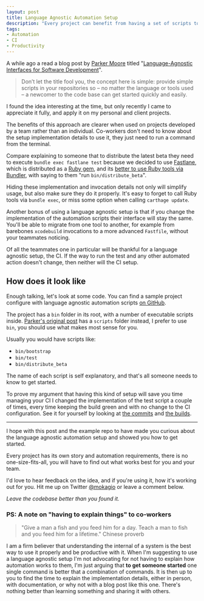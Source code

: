 ```yaml
---
layout: post
title: Language Agnostic Automation Setup
description: "Every project can benefit from having a set of scripts to automate tasks such as running tests or distributing to testers. When setting up automation for your projects you can use a language agnostic setup. This will make it easier for new team members to get started, and allow you to change the setup without having to change the way the scripts are invoked."
tags:
- Automation
- CI
- Productivity
---
```


A while ago a read a blog post by [Parker Moore](https://byparker.com/) titled
"[Language-Agnostic Interfaces for Software
Development](https://byparker.com/blog/2015/language-agnostic-interfaces-for-software-development/)".

> Don’t let the title fool you, the concept here is simple: provide simple
> scripts in your repositories so – no matter the language or tools used – a
> newcomer to the code base can get started quickly and easily.

I found the idea interesting at the time, but only recently I came to
appreciate it fully, and apply it on my personal and client projects.

The benefits of this approach are clearer when used on projects developed by a
team rather than an individual. Co-workers don't need to know about the setup
implementation details to use it, they just need to run a command from the
terminal.

Compare explaining to someone that to distribute the latest beta they need to
execute `bundle exec fastlane test` because we decided to use
[Fastlane](https://fastlane.tools/), which is distributed as a [Ruby
gem](https://rubygems.org/), and its [better to use Ruby tools via
Bundler](http://www.mokacoding.com/blog/ruby-for-ios-developers-bundler/), with
saying to them "run `bin/distribute_beta`".

Hiding these implementation and invocation details not only will simplify
usage, but also make sure they do it properly. It's easy to forget to call Ruby
tools via `bundle exec`, or miss some option when calling `carthage update`.

Another bonus of using a language agnostic setup is that if you change the
implementation of the automation scripts their interface will stay the same.
You'll be able to migrate from one tool to another, for example from barebones
`xcodebuild` invocations to a more advanced `Fastfile`, without your teammates
noticing.

Of all the teammates one in particular will be thankful for a language agnostic
setup, the CI. If the way to run the test and any other automated action
doesn't change, then neither will the CI setup.

## How does it look like

Enough talking, let's look at some code. You can find a sample project
configure with language agnostic automation scripts [on
GitHub](https://github.com/mokacoding/agnostic-automation-setup).

The project has a `bin` folder in its root, with a number of executable scripts
inside. [Parker's original
post](https://byparker.com/blog/2015/language-agnostic-interfaces-for-software-development/)
has a `scripts` folder instead, I prefer to use `bin`, you should use what
makes most sense for you.

Usually you would have scripts like:

- `bin/bootstrap`
- `bin/test`
- `bin/distribute_beta`

The name of each script is self explanatory, and that's all someone needs to
know to get started.

To prove my argument that having this kind of setup will save you time managing
your CI I changed the implementation of the test script a couple of times,
every time keeping the build green and with no change to the CI configuration.
See it for yourself by looking at [the
commits](https://github.com/mokacoding/agnostic-automation-setup/commits/master)
and [the
builds](https://travis-ci.org/mokacoding/agnostic-automation-setup/builds).

---

I hope with this post and the example repo to have made you curious about the
language agnostic automation setup and showed you how to get started.

Every project has its own story and automation requirements, there is no
one-size-fits-all, you will have to find out what works best for you and your
team.

I'd love to hear feedback on the idea, and if you're using it, how it's working
out for you. Hit me up on Twitter [@mokagio](https://twitter.com/mokagio) or
leave a comment below.

_Leave the codebase better than you found it._

### PS: A note on "having to explain things" to co-workers

> "Give a man a fish and you feed him for a day. Teach a man to fish and you feed him for a lifetime."
> Chinese proverb

I am a firm believer that understanding the internal of a system is the best
way to use it properly and be productive with it. When I'm suggesting to use a
language agnostic setup I'm not advocating for not having to explain how
automation works to them, I'm just arguing that **to get someone started** one
single command is better that a combination of commands. It is then up to you
to find the time to explain the implementation details, either in person, with
documentation, or why not with a blog post like this one. There's nothing
better than learning something and sharing it with others.

